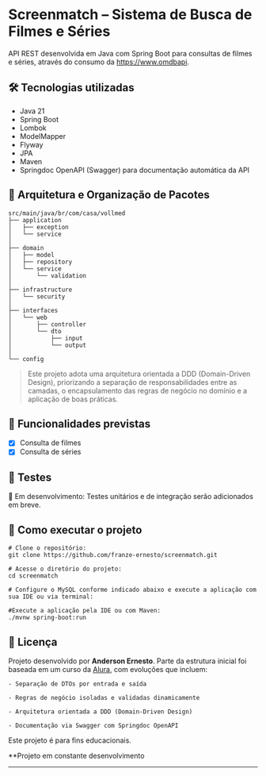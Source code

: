 # Screenmatch – Sistema de Busca de Filmes e Séries
API REST desenvolvida em Java com Spring Boot para consultas de filmes e séries, através do consumo da https://www.omdbapi.

## 🛠 Tecnologias utilizadas
- Java 21
- Spring Boot
- Lombok
- ModelMapper
- Flyway
- JPA
- Maven
- Springdoc OpenAPI (Swagger) para documentação automática da API

## 🧱 Arquitetura e Organização de Pacotes
```
src/main/java/br/com/casa/vollmed
├── application
│   ├── exception              
│   └── service                
│
├── domain
│   ├── model                  
│   ├── repository             
│   └── service
│       └── validation        
│
├── infrastructure
│   └── security              
│
├── interfaces
│   └── web
│       ├── controller       
│       └── dto
│           ├── input          
│           └── output         
│
└── config                     

```
>Este projeto adota uma arquitetura orientada a DDD (Domain-Driven Design), priorizando a separação de responsabilidades entre as camadas, o encapsulamento das regras de negócio no domínio e a aplicação de boas práticas.

## 🔄 Funcionalidades previstas
- [x] Consulta de filmes
- [x] Consulta de séries

## 🧪 Testes
🔧 Em desenvolvimento:
Testes unitários e de integração serão adicionados em breve.

## 🚀 Como executar o projeto
```
# Clone o repositório:
git clone https://github.com/franze-ernesto/screenmatch.git

# Acesse o diretório do projeto:
cd screenmatch

# Configure o MySQL conforme indicado abaixo e execute a aplicação com sua IDE ou via terminal:

#Execute a aplicação pela IDE ou com Maven:
./mvnw spring-boot:run
```


## 📝 Licença

Projeto desenvolvido por **Anderson Ernesto**. Parte da estrutura inicial foi baseada em um curso da [Alura](http://alura.com.br), com evoluções que incluem:
```
- Separação de DTOs por entrada e saída

- Regras de negócio isoladas e validadas dinamicamente

- Arquitetura orientada a DDD (Domain-Driven Design)

- Documentação via Swagger com Springdoc OpenAPI
```    


Este projeto é para fins educacionais.

**Projeto em constante desenvolvimento

---



